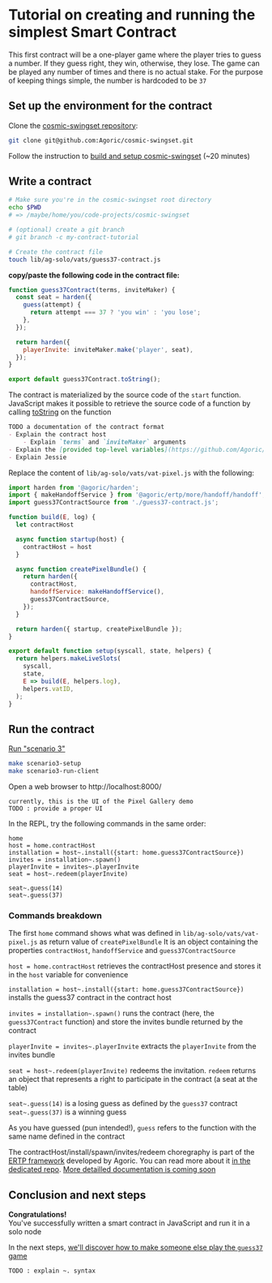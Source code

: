 # Tutorial on creating and running the simplest Smart Contract

This first contract will be a one-player game where the player tries to guess a number. If they guess right, they win, otherwise, they lose. The game can be played any number of times and there is no actual stake. For the purpose of keeping things simple, the number is hardcoded to be `37`


## Set up the environment for the contract

Clone the [cosmic-swingset repository](https://github.com/Agoric/cosmic-swingset):
```sh
git clone git@github.com:Agoric/cosmic-swingset.git
```

Follow the instruction to [build and setup cosmic-swingset](https://github.com/Agoric/cosmic-swingset#build-from-source) (~20 minutes)


## Write a contract

```sh
# Make sure you're in the cosmic-swingset root directory
echo $PWD
# => /maybe/home/you/code-projects/cosmic-swingset

# (optional) create a git branch
# git branch -c my-contract-tutorial

# Create the contract file
touch lib/ag-solo/vats/guess37-contract.js
```

**copy/paste the following code in the contract file:**
```js
function guess37Contract(terms, inviteMaker) {
  const seat = harden({
    guess(attempt) {
      return attempt === 37 ? 'you win' : 'you lose';
    },
  });

  return harden({
    playerInvite: inviteMaker.make('player', seat),
  });
}

export default guess37Contract.toString();
```

The contract is materialized by the source code of the `start` function. JavaScript makes it possible to retrieve the source code of a function by calling [toString](https://developer.mozilla.org/en-US/docs/Web/JavaScript/Reference/Global_Objects/Function/toString) on the function

```md
TODO a documentation of the contract format
- Explain the contract host
    - Explain `terms` and `inviteMaker` arguments
- Explain the [provided top-level variables](https://github.com/Agoric/ERTP/blob/8f42af53581821bb16a9f4e3d62603833354ef8b/core/contractHost.js#L53-L63)
- Explain Jessie
```

Replace the content of `lib/ag-solo/vats/vat-pixel.js` with the following:

```js
import harden from '@agoric/harden';
import { makeHandoffService } from '@agoric/ertp/more/handoff/handoff';
import guess37ContractSource from './guess37-contract.js';

function build(E, log) {
  let contractHost

  async function startup(host) {
    contractHost = host
  }

  async function createPixelBundle() {
    return harden({
      contractHost,
      handoffService: makeHandoffService(),
      guess37ContractSource,
    });
  }

  return harden({ startup, createPixelBundle });
}

export default function setup(syscall, state, helpers) {
  return helpers.makeLiveSlots(
    syscall,
    state,
    E => build(E, helpers.log),
    helpers.vatID,
  );
}
```


## Run the contract

[Run "scenario 3"](https://github.com/Agoric/cosmic-swingset#scenario-3--no-testnet-develop-off-chain-demo)

```sh
make scenario3-setup
make scenario3-run-client
```

Open a web browser to http://localhost:8000/

```
currently, this is the UI of the Pixel Gallery demo
TODO : provide a proper UI
```

In the REPL, try the following commands in the same order:
```
home
host = home.contractHost
installation = host~.install({start: home.guess37ContractSource})
invites = installation~.spawn()
playerInvite = invites~.playerInvite
seat = host~.redeem(playerInvite)

seat~.guess(14)
seat~.guess(37)
```

### Commands breakdown 

The first `home` command shows what was defined in `lib/ag-solo/vats/vat-pixel.js` as return value of `createPixelBundle`
It is an object containing the properties `contractHost`, `handoffService` and `guess37ContractSource`

`host = home.contractHost` retrieves the contractHost presence and stores it in the `host` variable for convenience

`installation = host~.install({start: home.guess37ContractSource})` installs the guess37 contract in the contract host

`invites = installation~.spawn()` runs the contract (here, the `guess37Contract` function) and store the invites bundle returned by the contract

`playerInvite = invites~.playerInvite` extracts the `playerInvite` from the invites bundle

`seat = host~.redeem(playerInvite)` redeems the invitation. `redeem` returns an object that represents a right to participate in the contract (a seat at the table)

`seat~.guess(14)` is a losing guess as defined by the `guess37` contract
`seat~.guess(37)` is a winning guess

As you have guessed (pun intended!), `guess` refers to the function with the same name defined in the contract

The contractHost/install/spawn/invites/redeem choregraphy is part of the [ERTP framework](https://github.com/Agoric/ERTP) developed by Agoric. You can read more about it [in the dedicated repo](https://github.com/Agoric/ERTP/blob/master/core/contractHost.chainmail). [More detailled documentation is coming soon](https://github.com/Agoric/Documentation/pull/17)


## Conclusion and next steps

**Congratulations!**\
You've successfully written a smart contract in JavaScript and run it in a solo node

In the next steps, [we'll discover how to make someone else play the `guess37` game](./guess37-multiple-participants)


`TODO : explain ~. syntax`